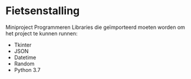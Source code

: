 # Fietsenstalling
Miniproject Programmeren
Libraries die geïmporteerd moeten worden om het project te kunnen runnen:
- Tkinter
- JSON
- Datetime
- Random
- Python 3.7
